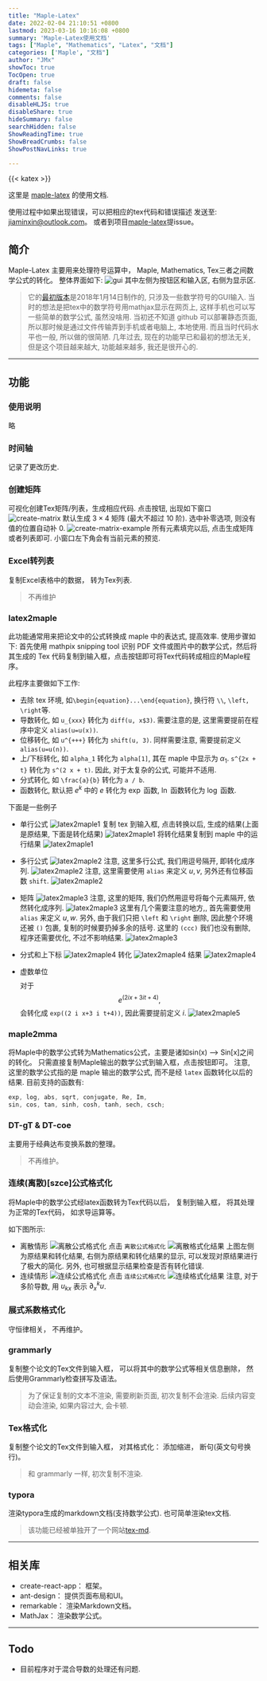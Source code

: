 ```yaml
---
title: "Maple-Latex"
date: 2022-02-04 21:10:51 +0800
lastmod: 2023-03-16 10:16:08 +0800
summary: 'Maple-Latex使用文档'
tags: ["Maple", "Mathematics", "Latex", "文档"]
categories: ['Maple', "文档"]
author: "JMx"
showToc: true
TocOpen: true
draft: false
hidemeta: false
comments: false
disableHLJS: true 
disableShare: true
hideSummary: false
searchHidden: false
ShowReadingTime: true
ShowBreadCrumbs: false
ShowPostNavLinks: true

---
```


{{< katex >}}

这里是 [maple-latex](https://github.com/jiandandaoxingfu/maple-latex) 的使用文档.

使用过程中如果出现错误，可以把相应的tex代码和错误描述
发送至: jiaminxin@outlook.com。 或者到项目[maple-latex](https://github.com/jiandandaoxingfu/maple-latex)提issue。

## 简介
Maple-Latex 主要用来处理符号运算中， 
Maple, Mathematics, Tex三者之间数学公式的转化。
整体界面如下:
![gui](images/gui.jpg)
其中左侧为按钮区和输入区, 右侧为显示区.


> 它的[最初版本](https://jiandandaoxingfu.github.io/maple-latex-version0/)是2018年1月14日制作的, 只涉及一些数学符号的GUI输入. 
当时的想法是把tex中的数学符号用mathjax显示在网页上, 这样手机也可以写一些简单的数学公式, 虽然没啥用.
当初还不知道 github 可以部署静态页面, 所以那时候是通过文件传输弄到手机或者电脑上, 本地使用.
而且当时代码水平也一般, 所以做的很简陋.
几年过去, 现在的功能早已和最初的想法无关, 但是这个项目越来越大, 功能越来越多, 我还是很开心的.

---

## 功能

### 使用说明
略

### 时间轴
记录了更改历史.

### 创建矩阵
可视化创建Tex矩阵/列表，生成相应代码.
点击按钮, 出现如下窗口
![create-matrix](images/create-matrix.jpg)
默认生成 $3\times 4$ 矩阵 (最大不超过 10 阶). 
选中补零选项, 则没有值的位置自动补 $0$. 
![create-matrix-example](images/create-matrix-example.jpg)
所有元素填完以后, 点击生成矩阵或者列表即可. 小窗口左下角会有当前元素的预览.

### Excel转列表
复制Excel表格中的数据， 转为Tex列表. 
> 不再维护


### latex2maple
此功能通常用来把论文中的公式转换成 maple 中的表达式, 提高效率.
使用步骤如下: 首先使用 mathpix snipping tool 识别 PDF 文件或图片中的数学公式，然后将其生成的 Tex 代码复制到输入框，点击按钮即可将Tex代码转成相应的Maple程序。 

此程序主要做如下工作:
- 去除 tex 环境, 如`\begin{equation}...\end{equation}`, 换行符 `\\`, `\left, \right`等.
- 导数转化, 如 `u_{xxx}` 转化为 `diff(u, x$3)`. 需要注意的是, 这里需要提前在程序中定义 `alias(u=u(x))`.
- 位移转化, 如 `u^{+++}` 转化为 `shift(u, 3)`. 同样需要注意, 需要提前定义`alias(u=u(n))`.
- 上/下标转化, 如 `alpha_1` 转化为 `alpha[1]`, 其在 maple 中显示为 $\alpha_1$. `s^{2x + t}` 转化为 `s^(2 x + t)`.
因此, 对于太复杂的公式, 可能并不适用.
- 分式转化, 如 `\frac{a}{b}` 转化为 `a / b`.
- 函数转化, 默认把 $e^k$ 中的 $e$ 转化为 $\exp$ 函数, $\ln$ 函数转化为 $\log$ 函数.

下面是一些例子
- 单行公式
![latex2maple1](images/latex2maple11.jpg)
复制 tex 到输入框, 点击转换以后, 生成的结果(上面是原结果, 下面是转化结果)
![latex2maple1](images/latex2maple12.jpg)
将转化结果复制到 maple 中的运行结果
![latex2maple1](images/latex2maple13.jpg)

- 多行公式
![latex2maple2](images/latex2maple21.jpg)
注意, 这里多行公式, 我们用逗号隔开, 即转化成序列.
![latex2maple2](images/latex2maple22.jpg)
注意, 这里需要使用 `alias` 来定义 $u, v$, 另外还有位移函数 `shift`.
![latex2maple2](images/latex2maple23.jpg)

- 矩阵
![latex2maple3](images/latex2maple31.jpg)
注意, 这里的矩阵, 我们仍然用逗号将每个元素隔开, 依然转化成序列.
![latex2maple3](images/latex2maple32.jpg)
这里有几个需要注意的地方,, 首先需要使用 `alias` 来定义 $u, w$. 
另外, 由于我们只把 `\left` 和 `\right` 删除, 因此整个环境还被 `()` 包裹, 复制的时候要扔掉多余的括号. 这里的 `(ccc)` 我们也没有删除, 程序还需要优化, 不过不影响结果.
![latex2maple3](images/latex2maple33.jpg)

- 分式和上下标
![latex2maple4](images/latex2maple41.jpg)
转化
![latex2maple4](images/latex2maple42.jpg)
结果
![latex2maple4](images/latex2maple43.jpg)

- 虚数单位
$$ $$
对于
$$e^{(2i x + 3 it + 4)},$$
会转化成
`exp((2 i x+3 i t+4))`, 因此需要提前定义 $i$.
![latex2maple5](images/latex2maple5.jpg)

### maple2mma
将Maple中的数学公式转为Mathematics公式，主要是诸如sin(x) --> Sin[x]之间的转化。 只需直接复制Maple输出的数学公式到输入框，点击按钮即可。 
注意, 这里的数学公式指的是 maple 输出的数学公式, 而不是经 `latex` 函数转化以后的结果. 
目前支持的函数有:
```javascript
exp, log, abs, sqrt, conjugate, Re, Im,
sin, cos, tan, sinh, cosh, tanh, sech, csch;
```

### DT-gT & DT-coe
主要用于经典达布变换系数的整理。 

> 不再维护。

### 连续(离散)[szce]公式格式化 
将Maple中的数学公式经latex函数转为Tex代码以后， 复制到输入框， 将其处理为正常的Tex代码， 如求导运算等。

如下图所示:
- 离散情形
![离散公式格式化](images/maple2latex-discrete.jpg)
点击 `离散公式格式化`
![离散格式化结果](images/maple2latex-discrete-result.jpg)
上图左侧为原结果和转化结果, 右侧为原结果和转化结果的显示, 可以发现对原结果进行了极大的简化. 另外, 也可根据显示结果检查是否有转化错误.
- 连续情形
![连续公式格式化](images/maple2latex-continue.jpg)
点击 `连续公式格式化`
![连续格式化结果](images/maple2latex-continue-result.jpg)
注意, 对于多阶导数, 用 $u_{kx}$ 表示 $\partial_x^k u$.



### 展式系数格式化
守恒律相关， 不再维护。

### grammarly
复制整个论文的Tex文件到输入框， 可以将其中的数学公式等相关信息删除， 然后使用Grammarly检查拼写及语法。

> 为了保证复制的文本不渲染, 需要刷新页面, 初次复制不会渲染. 后续内容变动会渲染, 如果内容过大, 会卡顿.

### Tex格式化
复制整个论文的Tex文件到输入框， 对其格式化： 添加缩进， 断句(英文句号换行)。

> 和 grammarly 一样, 初次复制不渲染.

### typora
渲染typora生成的markdown文档(支持数学公式). 也可简单渲染tex文档.
> 该功能已经被单独开了一个网站[tex-md](https://jiandandaoxingfu.github.io/md-tex-renderer).

---

## 相关库
- create-react-app： 框架。
- ant-design： 提供页面布局和UI。
- remarkable： 渲染Markdown文档。
- MathJax： 渲染数学公式。

--- 

## Todo
- 目前程序对于混合导数的处理还有问题.
